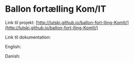 Ballon fortælling Kom/IT
=============================

Link til projekt: [http://lutski.github.io/ballon-fort-lling-KomIt/](http://lutski.github.io/ballon-fort-lling-KomIt/)

Link til dokumentation:

English:

Danish:
